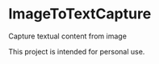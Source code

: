 # ImageToTextCapture
Capture textual content from image

This project is intended for personal use. 
